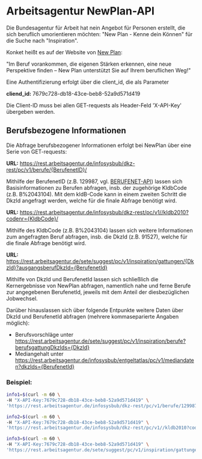 # Arbeitsagentur NewPlan-API 
Die Bundesagentur für Arbeit hat nein Angebot für Personen erstellt, die sich beruflich umorientieren möchten: "New Plan - Kenne dein Können" für die Suche nach "Inspiration".

Konket heißt es auf der Website von [New Plan](https://www.arbeitsagentur.de/k/newplan): 

"Im Beruf vorankommen, die eigenen Stärken erkennen, eine neue Perspektive finden – New Plan unterstützt Sie auf Ihrem beruflichen Weg!"


Eine Authentifizierung erfolgt über die client_id, die als Parameter

**cliend_id:** 7679c728-db18-43ce-beb8-52a9d571d419

Die Client-ID muss bei allen GET-requests als Header-Feld 'X-API-Key' übergeben werden.

## Berufsbezogene Informationen

Die Abfrage berufsbezogener Informationen erfolgt bei NewPlan über eine Serie von GET-requests:

**URL:** https://rest.arbeitsagentur.de/infosysbub/dkz-rest/pc/v1/berufe/{BerufenetID}/

Mithilfe der BerufenetID (z.B. 129987, vgl. [BERUFENET-API](https://github.com/AndreasFischer1985/berufenet-api)) lassen sich Basisinformationen zu Berufen abfragen, insb. der zugehörige KldbCode (z.B. B%2043104). Mit dem kldB-Code kann in einem zweiten Schritt die DkzId angefragt werden, welche für die finale Abfrage benötigt wird.

**URL:** https://rest.arbeitsagentur.de/infosysbub/dkz-rest/pc/v1//kldb2010?codenr={KldbCode}/

Mithilfe des KldbCode (z.B. B%2043104) lassen sich weitere Informationen zum angefragten Beruf abfragen, insb. die DkzId (z.B. 91527), welche für die finale Abfrage benötigt wird.

**URL:** https://rest.arbeitsagentur.de/sete/suggest/pc/v1/inspiration/gattungen/{DkzId}?ausgangsberufDkzId={BerufenetId}

Mithilfe von DkzId und BerufenetId lassen sich schließlich die Kernergebnisse von NewPlan abfragen, namentlich nahe und ferne Berufe zur angegebenen BerufenetId, jeweils mit dem Anteil der diesbezüglichen Jobwechsel.

Darüber hinauslassen sich über folgende Entpunkte weitere Daten über DkzId und BerufenetId abfragen (mehrere kommaseparierte Angaben möglich):
* Berufsvorschläge unter https://rest.arbeitsagentur.de/sete/suggest/pc/v1/inspiration/berufe?berufsgattungDkzIds={DkzId}
* Mediangehalt unter https://rest.arbeitsagentur.de/infosysbub/entgeltatlas/pc/v1/mediandaten?dkzIds={BerufenetId}


### Beispiel:

```bash
info1=$(curl -m 60 \
-H "X-API-Key:7679c728-db18-43ce-beb8-52a9d571d419" \
'https://rest.arbeitsagentur.de/infosysbub/dkz-rest/pc/v1/berufe/129987/')

info2=$(curl -m 60 \
-H "X-API-Key:7679c728-db18-43ce-beb8-52a9d571d419" \
'https://rest.arbeitsagentur.de/infosysbub/dkz-rest/pc/v1//kldb2010?codenr=B%2043104')

info3=$(curl -m 60 \
-H "X-API-Key:7679c728-db18-43ce-beb8-52a9d571d419" \
'https://rest.arbeitsagentur.de/sete/suggest/pc/v1/inspiration/gattungen/91527?ausgangsberufDkzId=129987')
```

